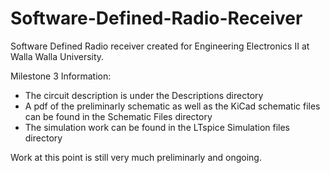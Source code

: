 # Software-Defined-Radio-Receiver
Software Defined Radio receiver created for Engineering Electronics II at Walla Walla University.

Milestone 3 Information:
* The circuit description is under the Descriptions directory
* A pdf of the preliminarly schematic as well as the KiCad schematic files can be found in the Schematic Files directory
* The simulation work can be found in the LTspice Simulation files directory

Work at this point is still very much preliminarly and ongoing.

